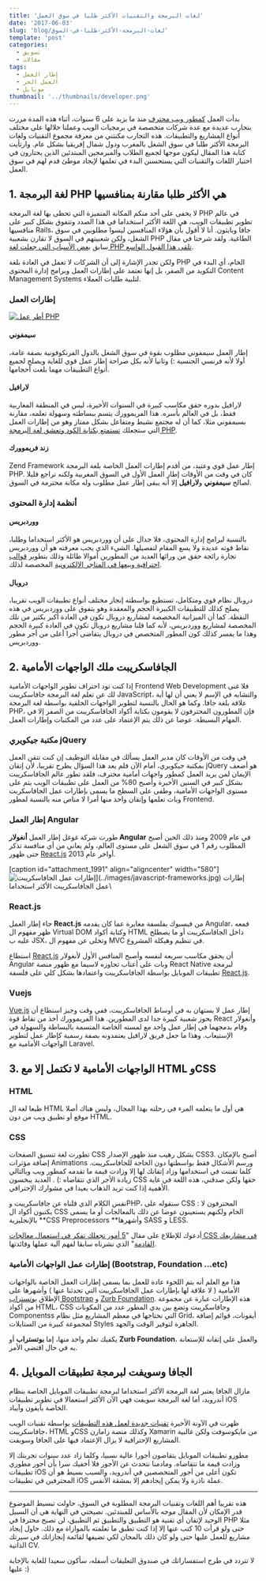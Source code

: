 ```yaml
---
title: 'لغات البرمجة والتقنيات الأكثر طلبا في سوق العمل'
date: '2017-06-03'
slug: 'blog/لغات-البرمجة-الأكثر-طلبا-في-السوق'
template: 'post'
categories:
  - تسويق
  - مقالات
tags:
  - إطار العمل
  - العمل الحر
  - موبايل
thumbnail: '../thumbnails/developer.png'
---
```


بدأت العمل [كمطور ويب محترف](https://www.tutomena.com/web-development/%d8%aa%d8%ac%d8%b1%d8%a8%d8%aa%d9%8a-%d9%83%d9%85%d8%a8%d8%b1%d9%85%d8%ac-%d9%85%d9%88%d8%a7%d9%82%d8%b9/) منذ ما يزيد على 6 سنوات، أثناء هذه المدة مررت بتجارب عديدة مع عدة شركات متخصصة في برمجيات الويب وعملنا خلالها على مختلف أنواع المشاريع والتطبيقات. هذه التجارب مكنتني من معرفة مجموع التقنيات ولغات البرمجة الأكثر طلبا في سوق الشغل بالمغرب ودول شمال إفريقيا بشكل عام. وارتأيت كتابة هذا المقال ليكون موجها لجميع الطلاب والمبرمجين المبتدئين الذين يحتارون في اختيار اللغات والتقنيات التي يستحسنن البدء في تعلمها لإيجاد موطئ قدم لهم في سوق العمل.

## 1\. لغة البرمجة PHP هي الأكثر طلبا مقارنة بمنافسيها

لا يخفى على أحد منكم المكانة المتميزة التي تحظى بها لغة البرمجة PHP في عالم تطوير تطبيقات الويب، هي اللغة الأكثر استخداما في هذا الصدد وتتفوق بشكل كبير على منافسيها Rails، جافا وبايثون. أنا لا أقول بأن هؤلاء المنافسين ليسوا مطلوبين في سوق الشغل، ولكن شعبيتهم في السوق لا تقارن بشعبية PHP الطاغية. ولقد شرحنا في مقال سابق [بعض الأسباب التي جعلت لغة PHP تلقى هذا القبول الواسع](https://www.tutomena.com/web-development/php/why-php-is-so-popular/).

ولكن تجدر الإشارة إلى أن الشركات لا تعمل في العادة بلغة PHP الخام، أي البدء في التكويد من الصفر، بل إنها تعتمد على إطارات العمل وبرامج إدارة المحتوى Content Management Systems لتلبية طلبات العملاء.

### إطارات العمل

[![أطر عمل PHP](../images/php-frameworks-popular-2016.jpg)](../images/php-frameworks-popular-2016.jpg)

#### سيمفوني

إطار العمل سيمفوني مطلوب بقوة في سوق الشغل بالدول الفرنكوفونية بصفة عامة، أولا لأنه فرنسي الجنسية :) وثانيا لأنه بكل صراحة إطار عمل قوي للغاية ويصلح لجميع أنواع التطبيقات مهما بلغت أحجامها.

#### لارافيل

لارافيل بدوره حقق مكاسب كبيرة في السنوات الأخيرة، ليس في المنطقة المغاربية فقط، بل في العالم بأسره. هذا الفريموورك يتسم ببساطته وسهولة تعلمه، مقارنة بسيمفوني مثلا، كما أن له مجتمع نشيط ومتفاعل بشكل ممتاز وهو من إطارات العمل التي ستجعلك [تستمتع بكتابة الكود وتعشق لغة البرمجة PHP](https://www.tutomena.com/web-development/php/%d8%a5%d8%b7%d8%a7%d8%b1-%d8%a7%d9%84%d8%b9%d9%85%d9%84-%d9%84%d8%a7%d8%b1%d8%a7%d9%81%d9%8a%d9%84/).

#### زند فريموورك

Zend Framework إطار عمل قوي وعتيد، من أقدم إطارات العمل الخاصة بلغة البرمجة PHP. كان في وقت من الأوقات إطار العمل الأول في السوق المغربية ولكنه تراجع قليلا لصالح **سيمفوني** و**لارافيل** إلا أنه يبقى إطار عمل مطلوب وله مكانة محترمة في السوق.

### أنظمة إدارة المحتوى

#### ووردبريس

بالنسبة لبرامج إدارة المحتوى، فلا جدال على أن ووردبريس هو الأكثر استخداما وطلبا، نقاط قوته عديدة ولا يسع المقام لتفصيلها. الشيء الذي يجب معرفته هو أن ووردبريس تجارة رائجة حقق من ورائها العديد من المطورين أموالا طائلة وذلك بتطوير [قوالب احترافية وبيعها في المتاجر الإلكترونية](https://www.tutomena.com/web-development/%d8%a7%d9%84%d9%86%d8%ac%d8%a7%d8%ad-%d9%85%d8%aa%d8%ac%d8%b1-%d8%ab%d9%8a%d9%85-%d9%81%d9%88%d8%b1%d9%8a%d8%b3%d8%aa/) المخصصة لذلك.

#### دروبال

دروبال نظام قوي ومتكامل، تستطيع بواسطته إنجاز مختلف أنواع تطبيقات الويب تقريبا، يصلح كذلك للتطبيقات الكبيرة الحجم والمعقدة وهو يتفوق على ووردبريس في هذه النقطة. كما أن الميزانية المخصصة لمشاريع دروبال تكون في العادة أكبر بكثير من تلك المخصصة لمشاريع ووردبريس، لأنه كما قلنا مشاريع دروبال تكون في العادة كبيرة الحجم وهذا ما يفسر كذلك كون المطور المتخصص في دروبال يتقاضى أجرا أعلى من أجر مطور ووردبريس.

## 2\. الجافاسكريبت ملك الواجهات الأمامية

إذا كنت تود احتراف تطوير الواجهات الأمامية Frontend Web Development فلا غنى لك عن تعلم لغة البرمجة جافاسكريبت JavaScript، والتشابه في الإسم لا يعني أن لها أية علاقة بلغة جافا. وكما هو الحال بالنسبة لتطوير الواجهات الخلفية بواسطة لغة البرمجة PHP، فإن المطورون المحترفون لا يقومون بكتابة أكواد الجافاسكريبت من الصفر إلا في المهام البسيطة. عوضا عن ذلك يتم الإعتماد على عدد من المكتبات وإطارات العمل.

### مكتبة جيكويري jQuery

في وقت من الأوقات كان مدير العمل يسألك في مقابلة التوظيف إن كنت تتقن العمل بمكتبة جيكويري، أمام الآن فلم يعد هذا السؤال يطرح تقريبا، لأن إتقان jQuery هو أضعف الإيمان لمن يريد العمل كمطور واجهات أمامية محترف، فلقد تطور عالم الجافاسكريبت بشكل كبير في السنين الأخيرة وأصبح 80% من العمل على تطبيقات الويب يتم على مستوى الواجهات الأمامية، وطفى على السطح ما يسمى بإطارات عمل الجافاسكربت وبات تعلمها وإتقان واحد منها أمرا لا مناص منه بالنسبة لمطور Frontend.

### إطار العمل Angular

طورت شركة غوغل إطار العمل **أنغولار Angular** في عام 2009 ومنذ ذلك الحين أصبح المطلوب رقم 1 في سوق الشغل على مستوى العالم، ولم يعاني من أي منافسة تذكر حتى ظهور [React.js](/web-development/javascript/react-javascript-library/) أواخر عام 2013.

[caption id="attachment_1991" align="aligncenter" width="580"]![إطارات عمل الجافاسكريبت](../images/javascript-frameworks.jpg)](../images/javascript-frameworks.jpg) إطارات عمل الجافاسكريبت الأكثر استخداما\

### React.js

جاء إطار العمل **React.js** من فيسبوك بفلسفة مغايرة عما كان يقدمه Angular، فمعه ظهر مفهوم ال Virtual DOM وكتابة أكواد HTML داخل الجافاسكريبت أو ما يصطلح عليه ب JSX، وتخلى عن مفهوم ال MVC في تنظيم وهيكلة المشروع.

استطاع [React.js](/web-development/javascript/react-javascript-library/) أن يحقق مكاسب سريعة لنفسه وأصبح المنافس الأول لأنغولار Angular وبات على أعتاب تجاوزه لاسيما مع ظهور منصة React Native لبرمجة تطبيقات الموبايل بواسطة الجافاسكريبت واعتمادها بشكل كلي على فلسفة [React.js](/web-development/javascript/react-javascript-library/).

### Vuejs

[Vue.js](/vuejs-framework) إطار عمل لا يستهان به في أوساط الجافاسكريبت، ففي وقت وجيز استطاع أن يحوز شعبية كبيرة جدا لدى المطورين. هذا الفريموورك أخذ من نقاط قوة React وأنغولار وقام بدمجهما في إطار عمل واحد مع لمسته الخاصة المتسمة بالبساطة والسهولة في الإستيعاب. وهذا ما جعل فريق لارافيل يعتمدونه بصفة رسمية كإطار عمل لتطوير الواجهات الأمامية مع Laravel.

## 3. الواجهات الأمامية لا تكتمل إلا مع HTML وCSS

### HTML

طبعا لغة ال HTML هي أول ما يتعلمه المرء في رحلته بهذا المجال، وليس هناك أصلا موقع أو تطبيق ويب من دون HTML.

### CSS

تطورت لغة تنسيق الصفحات CSS بشكل رهيب منذ ظهور الإصدار CSS3. أصبح بالإمكان إضافة مؤثرات Animations ورسم الأشكال فقط بواسطتها دون الحاجة للجافاسكريبت. كلما تفننت في استخدامها وزاد إتقانك لها إلا وزادت قيمة ما تقدمه كمطور ويب وبالتالي زيادة الأجر الذي تتقاضاه :) . العديد يبخسون CSS حقها ولكن صدقني، هذه اللغة في غاية الأهمية إذا كنت تريد الذهاب بعيدا في مشوارك الإحترافي.

نفس الكلام الذي قلناه عن جافاسكريبت وPHP، سنقوله على CSS : المحترفون لا يكتبون أكواد ال CSS الخام ولكنهم يستعينون عوضا عن ذلك بالمعالجات أو ما يسمى بالإنجليزية **CSS Preprocessors **وأشهرها SASS و LESS.

أدعوك للإطلاع على مقال "[5 أمور تجعلك تفكر في استعمال معالجات CSS في مشاريعك القادمة](https://www.tutomena.com/web-development/html-css/why-you-should-use-css-preprocessors-in-your-projects/)" الذي نشرناه سابقا لفهم آلية عملها وفائدتها.

### إطارات عمل الواجهات الأمامية (Bootstrap, Foundation ...etc)

هذا مع العلم أنه يتم اللجوء عادة للعمل بما يسمى إطارات العمل الخاصة بالواجهات الأمامية ( لا علاقة لها بإطارات عمل الجافاسكريبت التي تحدثنا عنها ) وأشهرها على الإطلاق [بوتستراب Bootstrap](http://getbootstrap.com/) و [Zurb Foundation](http://foundation.zurb.com/). هذه الإطارات عبارة عن مجموعة من أكواد HTML، CSS وجافاسكريبت وتضع بين يدي المطور عدد من المكونات Componentss التي نحتاجها في معظم المشاريع مثل نظام Grid، أيقونات، قوائم إضافة لمجموعة كبيرة من الستايلات Styles الجاهزة لتوفير الوقت والجهد.

يكفيك تعلم واحد منها، إما **بوتستراب** أو **Zurb Foundation**، والعمل على إتقانه للإستعانة به في حال اقتضى الأمر.

## 4\. الجافا وسويفت لبرمجة تطبيقات الموبايل

مازال الجافا يعتبر لغة البرمجة الأكثر استخداما لبرمجة تطبيقات الموبايل الخاصة بنظام أندرويد، أما لغة البرمجة سويفت فهي الآن الأكثر استعمالا في تطوير تطبيقات iOS الخاصة بآيفون وآيباد.

ظهرت في الآونة الأخيرة [تقنيات جديدة لعمل هذه التطبيقات](https://www.tutomena.com/web-development/%d8%a8%d8%b1%d9%85%d8%ac%d8%a9-%d8%aa%d8%b7%d8%a8%d9%8a%d9%82%d8%a7%d8%aa-%d8%a7%d9%84%d9%85%d9%88%d8%a8%d8%a7%d9%8a%d9%84/) بواسطة تقنيات الويب جافاسكريبت، HTML وCSS وكذلك منصة زامارن Xamarin من مايكوسوفت ولكن غالبية المشاريع الإحترافية لا يزال الإعتماد فيها على الجافا وسويفت.

مطورو تطبيقات الموبايل يتقاضون أجورا عالية نسبيا، وكلما زاد عدد سنوات تجربتك إلا وزادت قيمة ما تتقاضاه. ومادمنا نتحدث عن الأجور فلا أخفيك سرا بأن أجور مطوري تطبيقات iOS تكون أعلى من أجور المتخصصين في أندرويد، والسبب بسيط هو أن المحترفين في تطبيقات iOS عملة ناذرة ولا يمكن إيجادهم إلا بمشقة الأنفس.

---

هذه تقريبا أهم اللغات وتقنيات البرمجة المطلوبة في السوق، حاولت تبسيط الموضوع قدر الإمكان لأن المقال موجه بالأساس للمبتدئين. نصيحتي في النهاية هي أن السبيل الوحيد لإتقان أي تقنية هو التطبيق والتطبيق ثم التطبيق، لن تصبح محترفا في PHP مثلا حتى ولو قرأت 10 كتب عنها إلا إذا كنت تطبق ما تعلمته بالموازاة مع ذلك. حاول إيجاد مشاريع للعمل عليها حتى ولو كان ذلك بالمجان لكي تضيفها لقائمة إنجازاتك في سيرتك الذاتية CV.

لا تتردد في طرح استفساراتك في صندوق التعليقات أسفله، سأكون سعيدا للغاية بالإجابة عليها :)
